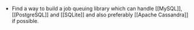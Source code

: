 - Find a way to build a job queuing library which can handle [[MySQL]], [[PostgreSQL]] and [[SQLite]] and also preferably [[Apache Cassandra]] if possible.